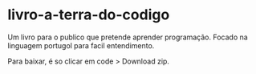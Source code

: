 # livro-a-terra-do-codigo
Um livro para o publico que pretende aprender programação. Focado na linguagem portugol para facil entendimento.

Para baixar, é so clicar em code > Download zip.
